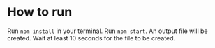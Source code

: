 # How to run
Run `npm install` in your terminal.
Run `npm start`. An output file will be created. Wait at least 10 seconds for the file to be created.